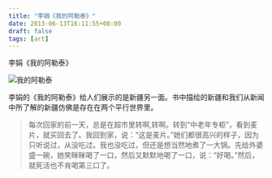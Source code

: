 ```yaml
---
title: "李娟《我的阿勒泰》"
date: 2013-06-13T16:11:55+08:00
draft: false
tags: [art]
---
```


李娟《我的阿勒泰》

![我的阿勒泰](http://img3.douban.com/lpic/s4507495.jpg)

李娟的《我的阿勒泰》给人们展示的是新疆另一面。书中描绘的新疆和我们从新闻中所了解的新疆仿佛是存在在两个平行世界里。

<!--more-->

> 每次回家的前一天，总是在超市里转啊,转啊。转到“中老年专柜”，看到麦片，就买回去了。我回到家，说：“这是麦片。”她们都很高兴的样子，因为只听说过，从没吃过。我也没吃过，但还是想当然地煮了一大锅。先给外婆盛一碗，她笑眯眯喝了一口，然后又默默地喝了一口，说：“好喝。”然后，就死活也不肯喝第三口了。
